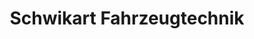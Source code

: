 ---
title: "Schwikart Fahrzeugtechnik"
url: /oberhausen/schwikart-fahrzeugtechnik/
shop: Autowerkstatt
---
